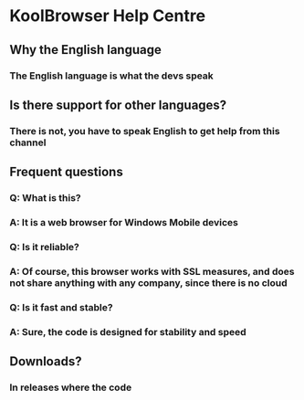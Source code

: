 # KoolBrowser Help Centre
## Why the English language
### The English language is what the devs speak
## Is there support for other languages?
### There is not, you have to speak English to get help from this channel
## Frequent questions
### Q: What is this?
### A: It is a web browser for Windows Mobile devices
### Q: Is it reliable?
### A: Of course, this browser works with SSL measures, and does not share anything with any company, since there is no cloud
### Q: Is it fast and stable?
### A: Sure, the code is designed for stability and speed
## Downloads?
### In releases where the code
